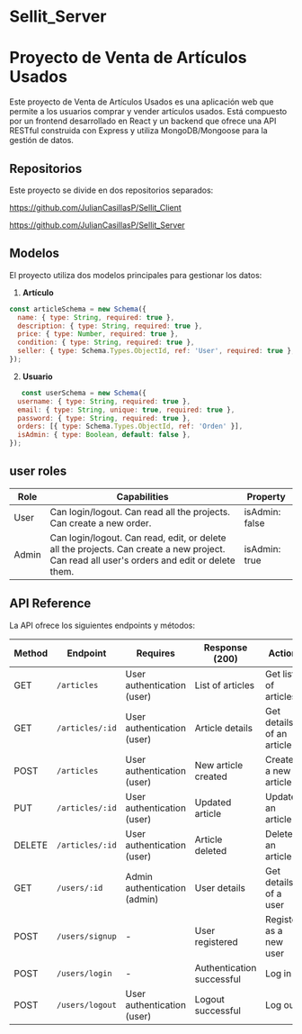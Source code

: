 # Sellit_Server

# Proyecto de Venta de Artículos Usados

Este proyecto de Venta de Artículos Usados es una aplicación web que permite a los usuarios comprar y vender artículos usados. Está compuesto por un frontend desarrollado en React y un backend que ofrece una API RESTful construida con Express y utiliza MongoDB/Mongoose para la gestión de datos.

## Repositorios

Este proyecto se divide en dos repositorios separados:

 https://github.com/JulianCasillasP/Sellit_Client

 https://github.com/JulianCasillasP/Sellit_Server

## Modelos

El proyecto utiliza dos modelos principales para gestionar los datos:

1. **Artículo**
```js
const articleSchema = new Schema({
  name: { type: String, required: true },
  description: { type: String, required: true },
  price: { type: Number, required: true },
  condition: { type: String, required: true },
  seller: { type: Schema.Types.ObjectId, ref: 'User', required: true },
});
```

2. **Usuario**
```js
   const userSchema = new Schema({
  username: { type: String, required: true },
  email: { type: String, unique: true, required: true },
  password: { type: String, required: true },
  orders: [{ type: Schema.Types.ObjectId, ref: 'Orden' }],
  isAdmin: { type: Boolean, default: false },
});
```

## user roles

| Role  | Capabilities                                           | Property        |
|-------|-------------------------------------------------------|-----------------|
| User  | Can login/logout. Can read all the projects. Can create a new order. | isAdmin: false |
| Admin | Can login/logout. Can read, edit, or delete all the projects. Can create a new project. Can read all user's orders and edit or delete them. | isAdmin: true  |

## API Reference

La API ofrece los siguientes endpoints y métodos:

| Method | Endpoint                 | Requires                         | Response (200)          | Action                      |
|--------|--------------------------|----------------------------------|--------------------------|-----------------------------|
| GET    | `/articles`              | User authentication (user)        | List of articles         | Get list of articles        |
| GET    | `/articles/:id`          | User authentication (user)        | Article details          | Get details of an article   |
| POST   | `/articles`              | User authentication (user)        | New article created      | Create a new article        |
| PUT    | `/articles/:id`          | User authentication (user)        | Updated article          | Update an article           |
| DELETE | `/articles/:id`          | User authentication (user)        | Article deleted          | Delete an article           |
| GET    | `/users/:id`             | Admin authentication (admin)      | User details             | Get details of a user       |
| POST   | `/users/signup`          | -                                | User registered          | Register as a new user      |
| POST   | `/users/login`           | -                                | Authentication successful | Log in                      |
| POST   | `/users/logout`          | User authentication (user)        | Logout successful        | Log out                     |

